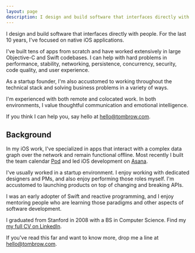 ```yaml
---
layout: page
description: I design and build software that interfaces directly with people. For the last 10 years, I've focused on native iOS applications.
---
```


I design and build software that interfaces directly with people. For the last 10 years, I've focused on native iOS applications.

I've built tens of apps from scratch and have worked extensively in large Objective-C and Swift codebases. I can help with hard problems in performance, stability, networking, persistence, concurrency, security, code quality, and user experience.

As a startup founder, I'm also accustomed to working throughout the technical stack and solving business problems in a variety of ways.

I'm experienced with both remote and colocated work. In both environments, I value thoughtful communication and emotional intelligence.

If you think I can help you, say hello at [hello@tombrow.com](mailto:hello@tombrow.com).

## Background

In my iOS work, I've specialized in apps that interact with a complex data graph over the network and remain functional offline. Most recently I built the team calendar [Pod](https://pod.io) and led iOS development on [Asana](https://itunes.apple.com/us/app/asana-organize-tasks-work/id489969512?mt=8).

I've usually worked in a startup environment. I enjoy working with dedicated designers and PMs, and also enjoy performing those roles myself. I'm accustomed to launching products on top of changing and breaking APIs.

I was an early adopter of Swift and reactive programming, and I enjoy mentoring people who are learning those paradigms and other aspects of software development.

I graduated from Stanford in 2008 with a BS in Computer Science. Find my [my full CV on LinkedIn](https://www.linkedin.com/in/tombrow/).

If you've read this far and want to know more, drop me a line at [hello@tombrow.com](mailto:hello@tombrow.com).
